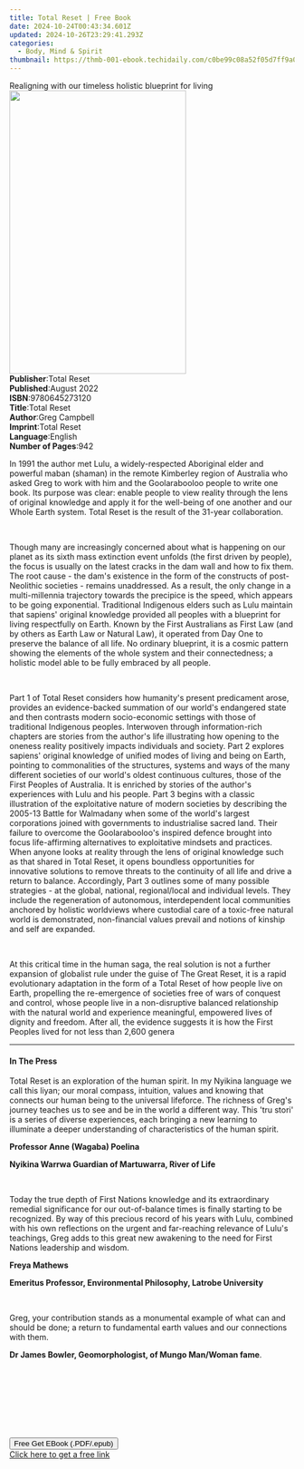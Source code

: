 ```yaml
---
title: Total Reset | Free Book
date: 2024-10-24T00:43:34.601Z
updated: 2024-10-26T23:29:41.293Z
categories:
  - Body, Mind & Spirit
thumbnail: https://thmb-001-ebook.techidaily.com/c0be99c08a52f05d7ff9a0965a23e8ec6b8234328c0310b41979aa4a55c656a8.jpg
---
```

<main id="book-container">
  <div class="flex flex-col">
    <div class="book-brief flex-1 py-6 px-4 sm:p-6 md:py-10 md:px-8">
      <!-- brief-->
      <div class="book-brief-main">
        Realigning with our timeless holistic blueprint for living
      </div>
    </div>
    <div
      class="book-meta-info flex-1 grid gap-4 col-start-1 col-end-3 row-start-1 sm:mb-6 sm:grid-cols-4 lg:gap-6 lg:col-start-2 lg:row-end-6 lg:row-span-6 lg:mb-0"
    >
      <div
        class="book-meta-info-left place-content-center mt-4 p-4 text-sm leading-6 col-start-2 col-span-2 dark:text-slate-400"
      >
        <img
          class="w-full h-500 object-cover rounded-lg sm:h-255 sm:col-span-2 lg:col-span-full"
          src="https://img-001-ebook.techidaily.com/e883a2cf502fff28e2cb44c3951f7564eea2278b6dfd184c36eb53f2b21cc673.jpg"
          alt=""
          width="312"
          height="500"
        />
      </div>
      <div
        class="book-meta-info-right mt-2 col-start-1 row-start-2 col-span-3 self-center"
      >
        <!-- meta data  -->
        <div class="flex flex-col px-4 md:px-8">
          <div class="flex-1">
            <strong>Publisher</strong>:<span class="px-2">Total Reset</span>
          </div>
          <div class="flex-1">
            <strong>Published</strong>:<span class="px-2">August 2022</span>
          </div>
          <div class="flex-1">
            <strong>ISBN</strong>:<span class="px-2">9780645273120</span>
          </div>
          <div class="flex-1">
            <strong>Title</strong>:<span class="px-2">Total Reset</span>
          </div>
          <div class="flex-1">
            <strong>Author</strong>:<span class="px-2">Greg Campbell</span>
          </div>
          <div class="flex-1">
            <strong>Imprint</strong>:<span class="px-2">Total Reset</span>
          </div>
          <div class="flex-1">
            <strong>Language</strong>:<span class="px-2">English</span>
          </div>
          <div class="flex-1">
            <strong>Number of Pages</strong>:<span class="px-2">942</span>
          </div>
        </div>
      </div>
    </div>
    <div class="book-description flex-1 py-6 px-4 sm:p-6 md:py-10 md:px-8">
      <div class="book-description-main">
        <div accordion-content="" id="description">
          <p class="ql-align-justify">
            In 1991 the author met Lulu, a widely-respected Aboriginal elder and
            powerful maban (shaman) in the remote Kimberley region of Australia
            who asked Greg to work with him and the Goolarabooloo people to
            write one book. Its purpose was clear: enable people to view reality
            through the lens of original knowledge and apply it for the
            well-being of one another and our Whole Earth system. Total Reset is
            the result of the 31-year collaboration.
          </p>
          <p class="ql-align-justify"><br /></p>
          <p class="ql-align-justify">
            Though many are increasingly concerned about what is happening on
            our planet as its sixth mass extinction event unfolds (the first
            driven by people), the focus is usually on the latest cracks in the
            dam wall and how to fix them. The root cause - the dam's existence
            in the form of the constructs of post-Neolithic societies - remains
            unaddressed. As a result, the only change in a multi-millennia
            trajectory towards the precipice is the speed, which appears to be
            going exponential. Traditional Indigenous elders such as Lulu
            maintain that sapiens' original knowledge provided all peoples with
            a blueprint for living respectfully on Earth. Known by the First
            Australians as First Law (and by others as Earth Law or Natural
            Law), it operated from Day One to preserve the balance of all life.
            No ordinary blueprint, it is a cosmic pattern showing the elements
            of the whole system and their connectedness; a holistic model able
            to be fully embraced by all people.
          </p>
          <p class="ql-align-justify"><br /></p>
          <p class="ql-align-justify">
            Part 1 of Total Reset considers how humanity's present predicament
            arose, provides an evidence-backed summation of our world's
            endangered state and then contrasts modern socio-economic settings
            with those of traditional Indigenous peoples. Interwoven through
            information-rich chapters are stories from the author's life
            illustrating how opening to the oneness reality positively impacts
            individuals and society. Part 2 explores sapiens' original knowledge
            of unified modes of living and being on Earth, pointing to
            commonalities of the structures, systems and ways of the many
            different societies of our world's oldest continuous cultures, those
            of the First Peoples of Australia. It is enriched by stories of the
            author's experiences with Lulu and his people. Part 3 begins with a
            classic illustration of the exploitative nature of modern societies
            by describing the 2005-13 Battle for Walmadany when some of the
            world's largest corporations joined with governments to
            industrialise sacred land. Their failure to overcome the
            Goolarabooloo's inspired defence brought into focus life-affirming
            alternatives to exploitative mindsets and practices. When anyone
            looks at reality through the lens of original knowledge such as that
            shared in Total Reset, it opens boundless opportunities for
            innovative solutions to remove threats to the continuity of all life
            and drive a return to balance. Accordingly, Part 3 outlines some of
            many possible strategies - at the global, national, regional/local
            and individual levels. They include the regeneration of autonomous,
            interdependent local communities anchored by holistic worldviews
            where custodial care of a toxic-free natural world is demonstrated,
            non-financial values prevail and notions of kinship and self are
            expanded.
          </p>
          <p class="ql-align-justify"><br /></p>
          <p>
            At this critical time in the human saga, the real solution is not a
            further expansion of globalist rule under the guise of The Great
            Reset, it is a rapid evolutionary adaptation in the form of a Total
            Reset of how people live on Earth, propelling the re-emergence of
            societies free of wars of conquest and control, whose people live in
            a non-disruptive balanced relationship with the natural world and
            experience meaningful, empowered lives of dignity and freedom. After
            all, the evidence suggests it is how the First Peoples lived for not
            less than 2,600 genera
          </p>
        </div>
        <div class="accordion-fader"></div>
      </div>
    </div>
    <div class="book-excerpts flex-1 py-6 px-4 sm:p-6 md:py-10 md:px-8">
      <!-- excerpts-->
      <div class="book-excerpts-main">
        <hr />
        <h4 class="placeholder placeholder-heading">
          <span>In The Press</span>
        </h4>
        <p></p>
        <p class="ql-align-justify">
          Total Reset is an exploration of the human spirit. In my Nyikina
          language we call this liyan; our moral compass, intuition, values and
          knowing that connects our human being to the universal lifeforce. The
          richness of Greg's journey teaches us to see and be in the world a
          different way. This 'tru stori' is a series of diverse experiences,
          each bringing a new learning to illuminate a deeper understanding of
          characteristics of the human spirit.
        </p>
        <p class="ql-align-justify">
          <strong>Professor Anne (Wagaba) Poelina </strong>
        </p>
        <p class="ql-align-justify">
          <strong>Nyikina Warrwa Guardian of Martuwarra, River of Life</strong>
        </p>
        <p class="ql-align-justify"><br /></p>
        <p class="ql-align-justify">
          Today the true depth of First Nations knowledge and its extraordinary
          remedial significance for our out-of-balance times is finally starting
          to be recognized. By way of this precious record of his years with
          Lulu, combined with his own reflections on the urgent and far-reaching
          relevance of Lulu's teachings, Greg adds to this great new awakening
          to the need for First Nations leadership and wisdom.
        </p>
        <p class="ql-align-justify"><strong>Freya Mathews </strong></p>
        <p class="ql-align-justify">
          <strong
            >Emeritus Professor, Environmental Philosophy, Latrobe
            University</strong
          >
        </p>
        <p class="ql-align-justify"><br /></p>
        <p class="ql-align-justify">
          Greg, your contribution stands as a monumental example of what can and
          should be done; a return to fundamental earth values and our
          connections with them.
        </p>
        <p class="ql-align-justify">
          <strong
            >Dr James Bowler, Geomorphologist, of Mungo Man/Woman fame</strong
          >.
        </p>
        <p class="ql-align-justify"><br /></p>
        <p class="ql-align-justify">&nbsp;</p>
        <p class="ql-align-justify"><br /></p>
        <p><br /></p>
        <p></p>
      </div>
    </div>
    <div
      class="book-about-author flex-1 py-6 px-4 sm:p-6 md:py-10 md:px-8"
    ></div>
    <div class="book-free-get flex-1 py-6 px-4 sm:p-6 md:py-10 md:px-8">
      <button
        id="btn-free-get"
        class="bg-blue-500 hover:bg-blue-700 text-white font-bold py-2 px-4 rounded"
      >
        Free Get EBook (.PDF/.epub)
      </button>
      <div id="countdown-display" class="px-2 text-lg mt-2"></div>
      <a
        id="free-link"
        class="hidden bg-blue-500 hover:bg-blue-700 text-white font-bold py-2 px-4 rounded"
        href="https://www.ebooks.com/en-us/book/210697901/total-reset/greg-campbell/"
        target="_blank"
        >Click here to get a free link</a
      >
    </div>
    <script>
      let countdownTime = 0;
      let countdownInterval = null;
      document
        .getElementById('btn-free-get')
        .addEventListener('click', startCountdown);
      function startCountdown() {
        countdownTime = new Date().getTime() + 60000 * 3;
        countdownInterval = setInterval(updateCountdown, 1000);
        document.getElementById('btn-free-get').disabled = true;
        document
          .getElementById('btn-free-get')
          .classList.add('bg-gray-500', 'cursor-not-allowed');
      }
      function updateCountdown() {
        let currentTime = new Date().getTime();
        let timeLeft = countdownTime - currentTime;
        let secondsLeft = Math.floor(timeLeft / 1000);
        document.getElementById('countdown-display').innerHTML =
          `Remaining time: ${secondsLeft} seconds.`;
        if (secondsLeft <= 0) {
          clearInterval(countdownInterval);
          document.getElementById('btn-free-get').classList.add('hidden');
          document.getElementById('free-link').classList.remove('hidden');
          document.getElementById('countdown-display').innerHTML = '';
        }
      }
    </script>
  </div>
</main>

<ins class="adsbygoogle"
      style="display:block"
      data-ad-client="ca-pub-7571918770474297"
      data-ad-slot="8358498916"
      data-ad-format="auto"
      data-full-width-responsive="true"></ins>
    
